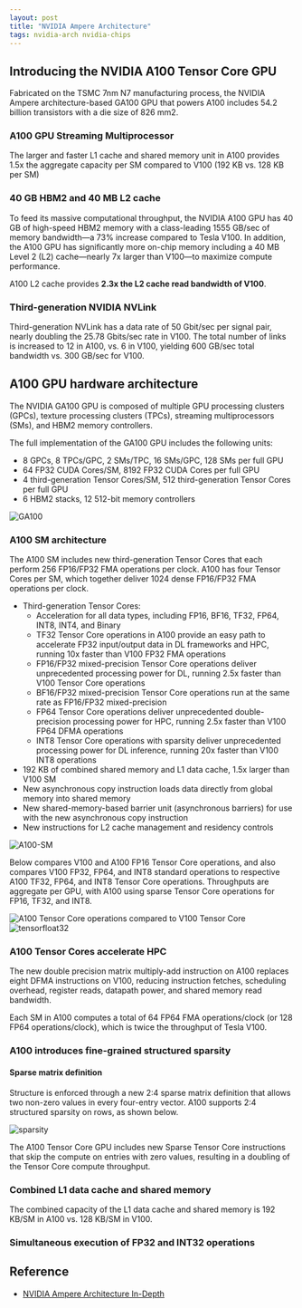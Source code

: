 ```yaml
---
layout: post
title: "NVIDIA Ampere Architecture"
tags: nvidia-arch nvidia-chips
---
```


## Introducing the NVIDIA A100 Tensor Core GPU

Fabricated on the TSMC 7nm N7 manufacturing process, the NVIDIA Ampere architecture-based GA100 GPU that powers A100 includes 54.2 billion transistors with a die size of 826 mm2.

### A100 GPU Streaming Multiprocessor

The larger and faster L1 cache and shared memory unit in A100 provides 1.5x the aggregate capacity per SM compared to V100 (192 KB vs. 128 KB per SM)

### 40 GB HBM2 and 40 MB L2 cache

To feed its massive computational throughput, the NVIDIA A100 GPU has 40 GB of high-speed HBM2 memory with a class-leading 1555 GB/sec of memory bandwidth—a 73% increase compared to Tesla V100. In addition, the A100 GPU has significantly more on-chip memory including a 40 MB Level 2 (L2) cache—nearly 7x larger than V100—to maximize compute performance.

A100 L2 cache provides **2.3x the L2 cache read bandwidth of V100**.

### Third-generation NVIDIA NVLink

Third-generation NVLink has a data rate of 50 Gbit/sec per signal pair, nearly doubling the 25.78 Gbits/sec rate in V100. The total number of links is increased to 12 in A100, vs. 6 in V100, yielding 600 GB/sec total bandwidth vs. 300 GB/sec for V100.

## A100 GPU hardware architecture

The NVIDIA GA100 GPU is composed of multiple GPU processing clusters (GPCs), texture processing clusters (TPCs), streaming multiprocessors (SMs), and HBM2 memory controllers.

The full implementation of the GA100 GPU includes the following units:

- 8 GPCs, 8 TPCs/GPC, 2 SMs/TPC, 16 SMs/GPC, 128 SMs per full GPU
- 64 FP32 CUDA Cores/SM, 8192 FP32 CUDA Cores per full GPU
- 4 third-generation Tensor Cores/SM, 512 third-generation Tensor Cores per full GPU
- 6 HBM2 stacks, 12 512-bit memory controllers

![GA100](/assets/snip-images/GA100.png)

### A100 SM architecture

The A100 SM includes new third-generation Tensor Cores that each perform 256 FP16/FP32 FMA operations per clock. A100 has four Tensor Cores per SM, which together deliver 1024 dense FP16/FP32 FMA operations per clock.

- Third-generation Tensor Cores:
  - Acceleration for all data types, including FP16, BF16, TF32, FP64, INT8, INT4, and Binary
  - TF32 Tensor Core operations in A100 provide an easy path to accelerate FP32 input/output data in DL frameworks and HPC, running 10x faster than V100 FP32 FMA operations
  - FP16/FP32 mixed-precision Tensor Core operations deliver unprecedented processing power for DL, running 2.5x faster than V100 Tensor Core operations
  - BF16/FP32 mixed-precision Tensor Core operations run at the same rate as FP16/FP32 mixed-precision
  - FP64 Tensor Core operations deliver unprecedented double-precision processing power for HPC, running 2.5x faster than V100 FP64 DFMA operations
  - INT8 Tensor Core operations with sparsity deliver unprecedented processing power for DL inference, running 20x faster than V100 INT8 operations
- 192 KB of combined shared memory and L1 data cache, 1.5x larger than V100 SM
- New asynchronous copy instruction loads data directly from global memory into shared memory
- New shared-memory-based barrier unit (asynchronous barriers) for use with the new asynchronous copy instruction
- New instructions for L2 cache management and residency controls

![A100-SM](/assets/snip-images/A100-SM.png)

Below compares V100 and A100 FP16 Tensor Core operations, and also compares V100 FP32, FP64, and INT8 standard operations to respective A100 TF32, FP64, and INT8 Tensor Core operations. Throughputs are aggregate per GPU, with A100 using sparse Tensor Core operations for FP16, TF32, and INT8.

![A100 Tensor Core operations compared to V100 Tensor Core](/assets/snip-images/Sparse-Tensor-Core-Quad-White-1024x576.png)
![tensorfloat32](/assets/snip-images/TensorFloat32-TF32.jpg)

### A100 Tensor Cores accelerate HPC

The new double precision matrix multiply-add instruction on A100 replaces eight DFMA instructions on V100, reducing instruction fetches, scheduling overhead, register reads, datapath power, and shared memory read bandwidth.

Each SM in A100 computes a total of 64 FP64 FMA operations/clock (or 128 FP64 operations/clock), which is twice the throughput of Tesla V100.

### A100 introduces fine-grained structured sparsity 

#### Sparse matrix definition

Structure is enforced through a new 2:4 sparse matrix definition that allows two non-zero values in every four-entry vector. A100 supports 2:4 structured sparsity on rows, as shown below.

![sparsity](/assets/snip-images/New_Sparsity_Diag_White_is_Zero-625x336.jpg)

The A100 Tensor Core GPU includes new Sparse Tensor Core instructions that skip the compute on entries with zero values, resulting in a doubling of the Tensor Core compute throughput.

### Combined L1 data cache and shared memory

The combined capacity of the L1 data cache and shared memory is 192 KB/SM in A100 vs. 128 KB/SM in V100.

### Simultaneous execution of FP32 and INT32 operations

## Reference

- [NVIDIA Ampere Architecture In-Depth](https://developer.nvidia.com/blog/nvidia-ampere-architecture-in-depth)
